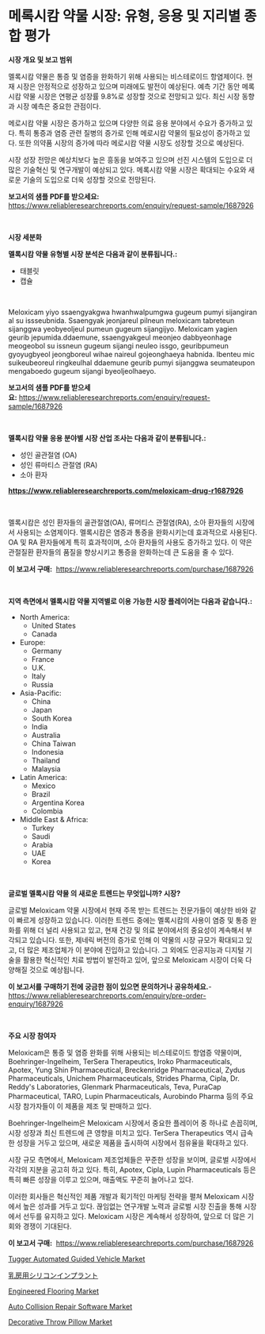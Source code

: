<p><h1>메록시캄 약물 시장: 유형, 응용 및 지리별 종합 평가</h1></p><p><strong>시장 개요 및 보고 범위</strong></p>
<p><p>멜록시캄 약물은 통증 및 염증을 완화하기 위해 사용되는 비스테로이드 항염제이다. 현재 시장은 안정적으로 성장하고 있으며 미래에도 발전이 예상된다. 예측 기간 동안 메록시캄 약물 시장은 연평균 성장률 9.8%로 성장할 것으로 전망되고 있다. 최신 시장 동향과 시장 예측은 중요한 관점이다. </p><p>메로시캄 약물 시장은 증가하고 있으며 다양한 의료 응용 분야에서 수요가 증가하고 있다. 특히 통증과 염증 관련 질병의 증가로 인해 메로시캄 약물의 필요성이 증가하고 있다. 또한 의약품 시장의 증가에 따라 메로시캄 약물 시장도 성장할 것으로 예상된다. </p><p>시장 성장 전망은 예상치보다 높은 흥동을 보여주고 있으며 선진 시스템의 도입으로 더 많은 기술혁신 및 연구개발이 예상되고 있다. 메록시캄 약물 시장은 확대되는 수요와 새로운 기술의 도입으로 더욱 성장할 것으로 전망된다.</p></p>
<p><strong>보고서의 샘플 PDF를 받으세요:</strong> <a href="https://www.reliableresearchreports.com/enquiry/request-sample/1687926">https://www.reliableresearchreports.com/enquiry/request-sample/1687926</a></p>
<p>&nbsp;</p>
<p><strong>시장 세분화</strong></p>
<p><strong>멜록시캄 약물 유형별 시장 분석은 다음과 같이 분류됩니다.:</strong></p>
<p><ul><li>태블릿</li><li>캡슐</li></ul></p>
<p>&nbsp;</p>
<p><p>Meloxicam yiyo ssaengyakgwa hwanhwalpumgwa gugeum pumyi sijangiran al su issseubnida. Ssaengyak jeonjareul pilneun meloxicam tabreteun sijanggwa yeobyeoljeul pumeun gugeum sijangijyo. Meloxicam yagien geurib jepumida.ddaemune, ssaengyakgeul meonjeo dabbyeonhage meogeobol su issneun gugeum sijangi neuleo issgo, geuribpumeun gyoyugbyeol jeongboreul wihae naireul gojeonghaeya habnida. Ibenteu mic suikeubeoreul ringkeulhal ddaemune geurib pumyi sijanggwa seumateupon mengaboedo gugeum sijangi byeoljeolhaeyo.</p></p>
<p><strong>보고서의 샘플 PDF를 받으세요:</strong>&nbsp;<a href="https://www.reliableresearchreports.com/enquiry/request-sample/1687926">https://www.reliableresearchreports.com/enquiry/request-sample/1687926</a></p>
<p>&nbsp;</p>
<p><strong> 멜록시캄 약물 응용 분야별 시장 산업 조사는 다음과 같이 분류됩니다.:</strong></p>
<p><ul><li>성인 골관절염 (OA)</li><li>성인 류마티스 관절염 (RA)</li><li>소아 환자</li></ul></p>
<p><strong><a href="https://www.reliableresearchreports.com/meloxicam-drug-r1687926">https://www.reliableresearchreports.com/meloxicam-drug-r1687926</a></strong></p>
<p>&nbsp;</p>
<p><p>멜록시캄은 성인 환자들의 골관절염(OA), 류머티스 관절염(RA), 소아 환자들의 시장에서 사용되는 소염제이다. 멜록시캄은 염증과 통증을 완화시키는데 효과적으로 사용된다. OA 및 RA 환자들에게 특히 효과적이며, 소아 환자들의 사용도 증가하고 있다. 이 약은 관절질환 환자들의 품질을 향상시키고 통증을 완화하는데 큰 도움을 줄 수 있다.</p></p>
<p><strong>이 보고서 구매:</strong>&nbsp; <a href="https://www.reliableresearchreports.com/purchase/1687926">https://www.reliableresearchreports.com/purchase/1687926</a></p>
<p>&nbsp;</p>
<p><strong>지역 측면에서 멜록시캄 약물 지역별로 이용 가능한 시장 플레이어는 다음과 같습니다.:</strong></p>
<p><ul>
    <li>
        North America:
        <ul>
            <li>United States</li>
            <li>Canada</li>
        </ul>
    </li>
    <li>
        Europe:
        <ul>
            <li>Germany</li>
            <li>France</li>
            <li>U.K.</li>
            <li>Italy</li>
            <li>Russia</li>
        </ul>
    </li>
    <li>
        Asia-Pacific:
        <ul>
            <li>China</li>
            <li>Japan</li>
            <li>South Korea</li>
            <li>India</li>
            <li>Australia</li>
            <li>China Taiwan</li>
            <li>Indonesia</li>
            <li>Thailand</li>
            <li>Malaysia</li>
        </ul>
    </li>
    <li>
        Latin America:
        <ul>
            <li>Mexico</li>
            <li>Brazil</li>
            <li>Argentina Korea</li>
            <li>Colombia</li>
        </ul>
    </li>
    <li>
        Middle East & Africa:
        <ul>
            <li>Turkey</li>
            <li>Saudi</li>
            <li>Arabia</li>
            <li>UAE</li>
            <li>Korea</li>
        </ul>
    </li>
    </ul></p>
<p>&nbsp;</p>
<p><strong>글로벌 멜록시캄 약물 의 새로운 트렌드는 무엇입니까? 시장?</strong></p>
<p><p>글로벌 Meloxicam 약물 시장에서 현재 주목 받는 트렌드는 전문가들이 예상한 바와 같이 빠르게 성장하고 있습니다. 이러한 트렌드 중에는 멜록시캄의 사용이 염증 및 통증 완화를 위해 더 널리 사용되고 있고, 현재 건강 및 의료 분야에서의 중요성이 계속해서 부각되고 있습니다. 또한, 제네릭 버전의 증가로 인해 이 약물의 시장 규모가 확대되고 있고, 더 많은 제조업체가 이 분야에 진입하고 있습니다. 그 외에도 인공지능과 디지털 기술을 활용한 혁신적인 치료 방법이 발전하고 있어, 앞으로 Meloxicam 시장이 더욱 다양해질 것으로 예상됩니다.</p></p>
<p><strong>이 보고서를 구매하기 전에 궁금한 점이 있으면 문의하거나 공유하세요.</strong>- <a href="https://www.reliableresearchreports.com/enquiry/pre-order-enquiry/1687926">https://www.reliableresearchreports.com/enquiry/pre-order-enquiry/1687926</a></p>
<p>&nbsp;</p>
<p><strong>주요 시장 참여자</strong></p>
<p><p>Meloxicam은 통증 및 염증 완화를 위해 사용되는 비스테로이드 항염증 약물이며, Boehringer-Ingelheim, TerSera Therapeutics, Iroko Pharmaceuticals, Apotex, Yung Shin Pharmaceutical, Breckenridge Pharmaceutical, Zydus Pharmaceuticals, Unichem Pharmaceuticals, Strides Pharma, Cipla, Dr. Reddy's Laboratories, Glenmark Pharmaceuticals, Teva, PuraCap Pharmaceutical, TARO, Lupin Pharmaceuticals, Aurobindo Pharma 등의 주요 시장 참가자들이 이 제품을 제조 및 판매하고 있다.</p><p>Boehringer-Ingelheim은 Meloxicam 시장에서 중요한 플레이어 중 하나로 손꼽히며, 시장 성장과 최신 트렌드에 큰 영향을 미치고 있다. TerSera Therapeutics 역시 급속한 성장을 거두고 있으며, 새로운 제품을 출시하여 시장에서 점유율을 확대하고 있다.</p><p>시장 규모 측면에서, Meloxicam 제조업체들은 꾸준한 성장을 보이며, 글로벌 시장에서 각각의 지분을 공고히 하고 있다. 특히, Apotex, Cipla, Lupin Pharmaceuticals 등은 특히 빠른 성장을 이루고 있으며, 매출액도 꾸준히 늘어나고 있다.</p><p>이러한 회사들은 혁신적인 제품 개발과 획기적인 마케팅 전략을 펼쳐 Meloxicam 시장에서 높은 성과를 거두고 있다. 끊임없는 연구개발 노력과 글로벌 시장 진출을 통해 시장에서 선두를 유지하고 있다. Meloxicam 시장은 계속해서 성장하여, 앞으로 더 많은 기회와 경쟁이 기대된다.</p></p>
<p><strong>이 보고서 구매:</strong>&nbsp;&nbsp;<a href="https://www.reliableresearchreports.com/purchase/1687926">https://www.reliableresearchreports.com/purchase/1687926</a></p>
<p><p><a href="https://view.publitas.com/reportprime-1/tugger-automated-guided-vehicle-market-size-market-outlook-and-market-forecast-2024-to-2031/">Tugger Automated Guided Vehicle Market</a></p><p><a href="https://github.com/moulafa/Market-Research-Report-List-1/blob/main/804174725305.md">乳房用シリコンインプラント</a></p><p><a href="https://issuu.com/reportprime-2/docs/engineered-flooring-market-size-2030.pptx">Engineered Flooring Market</a></p><p><a href="https://github.com/rahu1506/Market-Research-Report-List-3/blob/main/auto-collision-repair-software-market.md">Auto Collision Repair Software Market</a></p><p><a href="https://issuu.com/reportprime-2/docs/decorative-throw-pillow-market-size-2030.pptx">Decorative Throw Pillow Market</a></p></p>